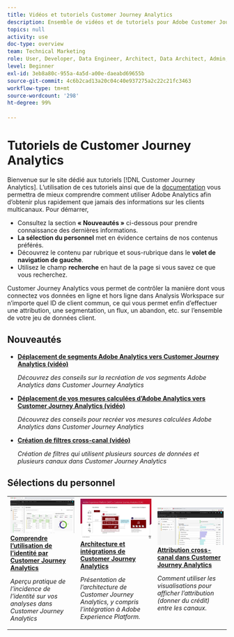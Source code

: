 ```yaml
---
title: Vidéos et tutoriels Customer Journey Analytics
description: Ensemble de vidéos et de tutoriels pour Adobe Customer Journey Analytics.
topics: null
activity: use
doc-type: overview
team: Technical Marketing
role: User, Developer, Data Engineer, Architect, Data Architect, Admin, Leader
level: Beginner
exl-id: 3eb8a80c-955a-4a5d-a00e-daeabd69655b
source-git-commit: 4c6b2cad13a20c04c40e937275a2c22c21fc3463
workflow-type: tm+mt
source-wordcount: '298'
ht-degree: 99%

---
```


# Tutoriels de Customer Journey Analytics

Bienvenue sur le site dédié aux tutoriels [!DNL Customer Journey Analytics].  Lʼutilisation de ces tutoriels ainsi que de la [documentation](https://experienceleague.adobe.com/docs/analytics-platform/using/cja-landing.html?lang=fr) vous permettra de mieux comprendre comment utiliser Adobe Analytics afin dʼobtenir plus rapidement que jamais des informations sur les clients multicanaux.  Pour démarrer,

* Consultez la section **« Nouveautés »** ci-dessous pour prendre connaissance des dernières informations.
* **La sélection du personnel** met en évidence certains de nos contenus préférés.
* Découvrez le contenu par rubrique et sous-rubrique dans le **volet de navigation de gauche**.
* Utilisez le champ **recherche** en haut de la page si vous savez ce que vous recherchez.

Customer Journey Analytics vous permet de contrôler la manière dont vous connectez vos données en ligne et hors ligne dans Analysis Workspace sur n’importe quel ID de client commun, ce qui vous permet enfin d’effectuer une attribution, une segmentation, un flux, un abandon, etc. sur l’ensemble de votre jeu de données client.

<div id="whats-new-section">

## Nouveautés

* **[Déplacement de segments Adobe Analytics vers Customer Journey Analytics (vidéo)](components/filters/moving-adobe-analytics-segments-to-customer-journey-analytics.md)**

   *Découvrez des conseils sur la recréation de vos segments Adobe Analytics dans Customer Journey Analytics*

* **[Déplacement de vos mesures calculées d’Adobe Analytics vers Customer Journey Analytics (vidéo)](components/calc-metrics/moving-your-calculated-metrics-from-adobe-analytics-to-customer-journey-analytics.md)**

   *Découvrez des conseils pour recréer vos mesures calculées Adobe Analytics dans Customer Journey Analytics*

* **[Création de filtres cross-canal (vidéo)](components/filters/creating-cross-channel-filters-in-customer-journey-analytics.md)**

   *Création de filtres qui utilisent plusieurs sources de données et plusieurs canaux dans Customer Journey Analytics*

</div>

<div id="recs-overview-body-1"></div>
<div id="recs-overview-body-2"></div>
<div id="recs-overview-body-3"></div>
<div id="recs-overview-body-4"></div>
<div id="recs-overview-body-5"></div>
<div id="recs-overview-body-6"></div>

<div id="staff-picks-section">

## Sélections du personnel

<table>
<tr>
  <td>
    <a href="visitor-id/understanding-how-customer-journey-analytics-uses-identity.md">
      <img alt="Comprendre l’utilisation de l’identité par CJA" src="assets/30750.jpg" />
    </a>
    <div>
      <a href="visitor-id/understanding-how-customer-journey-analytics-uses-identity.md">
    <strong>Comprendre l’utilisation de l’identité par Customer Journey Analytics</strong>
    </a>
    </div>
    <p>
    <em>Aperçu pratique de l’incidence de l’identité sur vos analyses dans Customer Journey Analytics</em>
    <p>
  </td>
   <td>
    <a href="architecture/architecture-and-integrations-of-cja.md">
      <img alt="Architecture et intégrations de Customer Journey Analytics" src="assets/32483.jpg" />
    </a>
    <div>
      <a href="architecture/architecture-and-integrations-of-cja.md">
    <strong>Architecture et intégrations de Customer Journey Analytics</strong>
    </a>
    </div>
    <p>
    <em>Présentation de l’architecture de Customer Journey Analytics, y compris l’intégration à Adobe Experience Platform.</em>
    <p>
  </td>
  <td>
    <a href="visualizations/cross-channel-attribution-in-customer-journey-analytics.md">
      <img alt="Attribution cross-canal dans Customer Journey Analytics" src="assets/31772.jpg" />
    </a>
    <div>
      <a href="visualizations/cross-channel-attribution-in-customer-journey-analytics.md">
    <strong>Attribution cross-canal dans Customer Journey Analytics</strong>
    </a>
    </div>
    <p>
    <em>Comment utiliser les visualisations pour afficher l’attribution (donner du crédit) entre les canaux.</em>
    <p>
  </td>
</tr>
</table>
</div>
